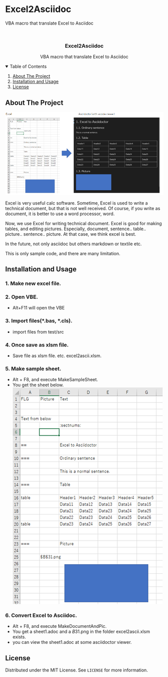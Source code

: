 # Excel2Asciidoc
VBA macro that translate Excel to Asciidoc

<!-- PROJECT LOGO -->
<br />
<p align="center">
  <h3 align="center">Excel2Asciidoc</h3>

  <p align="center">
    VBA macro that translate Excel to Asciidoc
  </p>
</p>

<!-- TABLE OF CONTENTS -->
<details open="open">
  <summary>Table of Contents</summary>
  <ol>
    <li><a href="#about-the-project">About The Project</a> </li>
    <li><a href="#installation-and-usage">Installation and Usage</a></li>
    <li><a href="#license">License</a></li>
  </ol>
</details>

<!-- ABOUT THE PROJECT -->
## About The Project

![Product Name Screen Shot][product-screenshot]

Excel is very useful calc software. 
Sometime, Excel is used to write a technical document, but that is not well received.
Of course, if you write as document, it is better to use a word processor, word.

Now, we use Excel for writing technical document. Excel is good for making tables, and editing pictures. Especially, document, sentence.. table.. picture.. sentence.. picture. At that case, we think excel is best.

In the future, not only asciidoc but others markdown or textile etc.

This is only sample code, and there are many limitation.

## Installation and Usage

### 1. Make new excel file.
### 2. Open VBE.
* Alt+F11 will open the VBE
### 3. Import files(*.bas, *.cls).
* import files from  test/src
### 4. Once save as xlsm file.
* Save file as xlsm file. etc. excel2ascii.xlsm.
### 5. Make sample sheet.
* Alt + F8, and execute MakeSampleSheet.
* You get the sheet below.
![samplesheet][samplesheet]
### 6. Convert Excel to Asciidoc.
* Alt + F8, and execute MakeDocumentAndPic.
* You get a sheet1.adoc and a $B$31.png  in the folder excel2ascii.xlsm exists.
* you can view the sheet1.adoc at some asciidoctor viewer.


<!-- USAGE EXAMPLES
## Usage

Use this space to show useful examples of how a project can be used. Additional screenshots, code examples and demos work well in this space. You may also link to more resources.

_For more examples, please refer to the [Documentation](https://example.com)_
 -->

<!-- LICENSE -->
## License

Distributed under the MIT License. See `LICENSE` for more information.

<!-- CONTACT
## Contact

Your Name - [@your_twitter](https://twitter.com/your_username) - email@example.com

Project Link: [https://github.com/toramameseven/Excel2Asciidoc](https://github.com/toramameseven/Excel2Asciidoc)
 -->

<!-- MARKDOWN LINKS & IMAGES -->
<!-- https://www.markdownguide.org/basic-syntax/#reference-style-links -->

[product-screenshot]: images/screenshot.png
[samplesheet]: images/SampleSheet.png
